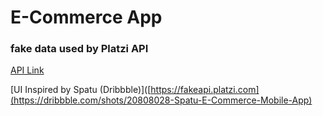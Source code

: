 # E-Commerce App
### fake data used by Platzi API 
[API Link](https://fakeapi.platzi.com)

[UI Inspired by Spatu (Dribbble)]([https://fakeapi.platzi.com](https://dribbble.com/shots/20808028-Spatu-E-Commerce-Mobile-App)


<img scr = "https://github.com/YoussifHany51/E-CommerceApp/blob/main/E-CommerceApp/MOCK_UI/ECommerceUI.png" width = "150">
